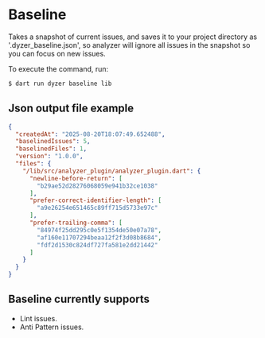 # Baseline

Takes a snapshot of current issues, and saves it to your project directory as '.dyzer_baseline.json', so analyzer will ignore all issues in the snapshot so you can focus on new issues.

To execute the command, run:

```sh
$ dart run dyzer baseline lib
```

## Json output file example
```json
{
  "createdAt": "2025-08-20T18:07:49.652488",
  "baselinedIssues": 5,
  "baselinedFiles": 1,
  "version": "1.0.0",
  "files": {
    "/lib/src/analyzer_plugin/analyzer_plugin.dart": {
      "newline-before-return": [
        "b29ae52d28276068059e941b32ce1038"
      ],
      "prefer-correct-identifier-length": [
        "a9e26254e651465c89ff715d5733e97c"
      ],
      "prefer-trailing-comma": [
        "84974f25dd295c0e5f1354de50e07a78",
        "af160e11707294beaa12f2f3d08b8684",
        "fdf2d1530c824df727fa581e2dd21442"
      ]
    }
  }
}
```
 ## Baseline currently supports
- Lint issues.
- Anti Pattern issues.
